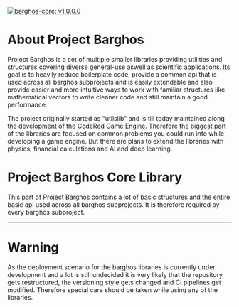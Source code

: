 
[![barghos-core: v1.0.0.0](https://img.shields.io/badge/barghos--core-v1.0.0.0-brightgreen "Barghos-Core: v. 1.0.0.0")](https://github.com/picatrix1899/barghos/packages/639284?version=1.0.0.0)

# About Project Barghos
Project Barghos is a set of multiple smaller libraries providing utilities and structures covering diverse general-use aswell as scientific applications.
Its goal is to heavily reduce boilerplate code, provide a common api that is used across all barghos subprojects and is easily extendable and also provide
easier and more intuitive ways to work with familiar structures like mathematical vectors to write cleaner code and still maintain a good performance.

The project originally started as "utilslib" and is till today maintained along the development of the CodeRed Game Engine.
Therefore the biggest part of the libraries are focused on common problems you could run into while developing a game engine.
But there are plans to extend the libraries with physics, financial calculations and AI and deep learning.

# Project Barghos Core Library
This part of Project Barghos contains a lot of basic structures and the entire basic api used across all barghos subprojects.
It is therefore required by every barghos subproject.

---

# Warning

As the deployment scenario for the barghos libraries is currently under development and a lot is still undecided it is very likely that the repository gets
restructured, the versioning style gets changed and CI pipelines get modified. Therefore special care should be taken while using any of the libraries.

